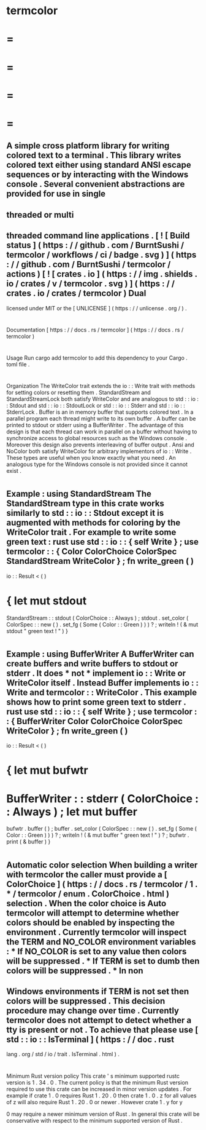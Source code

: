 termcolor
=
=
=
=
=
=
=
=
=
A
simple
cross
platform
library
for
writing
colored
text
to
a
terminal
.
This
library
writes
colored
text
either
using
standard
ANSI
escape
sequences
or
by
interacting
with
the
Windows
console
.
Several
convenient
abstractions
are
provided
for
use
in
single
-
threaded
or
multi
-
threaded
command
line
applications
.
[
!
[
Build
status
]
(
https
:
/
/
github
.
com
/
BurntSushi
/
termcolor
/
workflows
/
ci
/
badge
.
svg
)
]
(
https
:
/
/
github
.
com
/
BurntSushi
/
termcolor
/
actions
)
[
!
[
crates
.
io
]
(
https
:
/
/
img
.
shields
.
io
/
crates
/
v
/
termcolor
.
svg
)
]
(
https
:
/
/
crates
.
io
/
crates
/
termcolor
)
Dual
-
licensed
under
MIT
or
the
[
UNLICENSE
]
(
https
:
/
/
unlicense
.
org
/
)
.
#
#
#
Documentation
[
https
:
/
/
docs
.
rs
/
termcolor
]
(
https
:
/
/
docs
.
rs
/
termcolor
)
#
#
#
Usage
Run
cargo
add
termcolor
to
add
this
dependency
to
your
Cargo
.
toml
file
.
#
#
#
Organization
The
WriteColor
trait
extends
the
io
:
:
Write
trait
with
methods
for
setting
colors
or
resetting
them
.
StandardStream
and
StandardStreamLock
both
satisfy
WriteColor
and
are
analogous
to
std
:
:
io
:
:
Stdout
and
std
:
:
io
:
:
StdoutLock
or
std
:
:
io
:
:
Stderr
and
std
:
:
io
:
:
StderrLock
.
Buffer
is
an
in
memory
buffer
that
supports
colored
text
.
In
a
parallel
program
each
thread
might
write
to
its
own
buffer
.
A
buffer
can
be
printed
to
stdout
or
stderr
using
a
BufferWriter
.
The
advantage
of
this
design
is
that
each
thread
can
work
in
parallel
on
a
buffer
without
having
to
synchronize
access
to
global
resources
such
as
the
Windows
console
.
Moreover
this
design
also
prevents
interleaving
of
buffer
output
.
Ansi
and
NoColor
both
satisfy
WriteColor
for
arbitrary
implementors
of
io
:
:
Write
.
These
types
are
useful
when
you
know
exactly
what
you
need
.
An
analogous
type
for
the
Windows
console
is
not
provided
since
it
cannot
exist
.
#
#
#
Example
:
using
StandardStream
The
StandardStream
type
in
this
crate
works
similarly
to
std
:
:
io
:
:
Stdout
except
it
is
augmented
with
methods
for
coloring
by
the
WriteColor
trait
.
For
example
to
write
some
green
text
:
rust
use
std
:
:
io
:
:
{
self
Write
}
;
use
termcolor
:
:
{
Color
ColorChoice
ColorSpec
StandardStream
WriteColor
}
;
fn
write_green
(
)
-
>
io
:
:
Result
<
(
)
>
{
let
mut
stdout
=
StandardStream
:
:
stdout
(
ColorChoice
:
:
Always
)
;
stdout
.
set_color
(
ColorSpec
:
:
new
(
)
.
set_fg
(
Some
(
Color
:
:
Green
)
)
)
?
;
writeln
!
(
&
mut
stdout
"
green
text
!
"
)
}
#
#
#
Example
:
using
BufferWriter
A
BufferWriter
can
create
buffers
and
write
buffers
to
stdout
or
stderr
.
It
does
*
not
*
implement
io
:
:
Write
or
WriteColor
itself
.
Instead
Buffer
implements
io
:
:
Write
and
termcolor
:
:
WriteColor
.
This
example
shows
how
to
print
some
green
text
to
stderr
.
rust
use
std
:
:
io
:
:
{
self
Write
}
;
use
termcolor
:
:
{
BufferWriter
Color
ColorChoice
ColorSpec
WriteColor
}
;
fn
write_green
(
)
-
>
io
:
:
Result
<
(
)
>
{
let
mut
bufwtr
=
BufferWriter
:
:
stderr
(
ColorChoice
:
:
Always
)
;
let
mut
buffer
=
bufwtr
.
buffer
(
)
;
buffer
.
set_color
(
ColorSpec
:
:
new
(
)
.
set_fg
(
Some
(
Color
:
:
Green
)
)
)
?
;
writeln
!
(
&
mut
buffer
"
green
text
!
"
)
?
;
bufwtr
.
print
(
&
buffer
)
}
#
#
#
Automatic
color
selection
When
building
a
writer
with
termcolor
the
caller
must
provide
a
[
ColorChoice
]
(
https
:
/
/
docs
.
rs
/
termcolor
/
1
.
*
/
termcolor
/
enum
.
ColorChoice
.
html
)
selection
.
When
the
color
choice
is
Auto
termcolor
will
attempt
to
determine
whether
colors
should
be
enabled
by
inspecting
the
environment
.
Currently
termcolor
will
inspect
the
TERM
and
NO_COLOR
environment
variables
:
*
If
NO_COLOR
is
set
to
any
value
then
colors
will
be
suppressed
.
*
If
TERM
is
set
to
dumb
then
colors
will
be
suppressed
.
*
In
non
-
Windows
environments
if
TERM
is
not
set
then
colors
will
be
suppressed
.
This
decision
procedure
may
change
over
time
.
Currently
termcolor
does
not
attempt
to
detect
whether
a
tty
is
present
or
not
.
To
achieve
that
please
use
[
std
:
:
io
:
:
IsTerminal
]
(
https
:
/
/
doc
.
rust
-
lang
.
org
/
std
/
io
/
trait
.
IsTerminal
.
html
)
.
#
#
#
Minimum
Rust
version
policy
This
crate
'
s
minimum
supported
rustc
version
is
1
.
34
.
0
.
The
current
policy
is
that
the
minimum
Rust
version
required
to
use
this
crate
can
be
increased
in
minor
version
updates
.
For
example
if
crate
1
.
0
requires
Rust
1
.
20
.
0
then
crate
1
.
0
.
z
for
all
values
of
z
will
also
require
Rust
1
.
20
.
0
or
newer
.
However
crate
1
.
y
for
y
>
0
may
require
a
newer
minimum
version
of
Rust
.
In
general
this
crate
will
be
conservative
with
respect
to
the
minimum
supported
version
of
Rust
.

